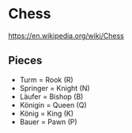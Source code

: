 # Chess

https://en.wikipedia.org/wiki/Chess

## Pieces

- Turm = Rook (R)
- Springer = Knight (N)
- Läufer = Bishop (B)
- Königin = Queen (Q)
- König = King (K)
- Bauer = Pawn (P)


